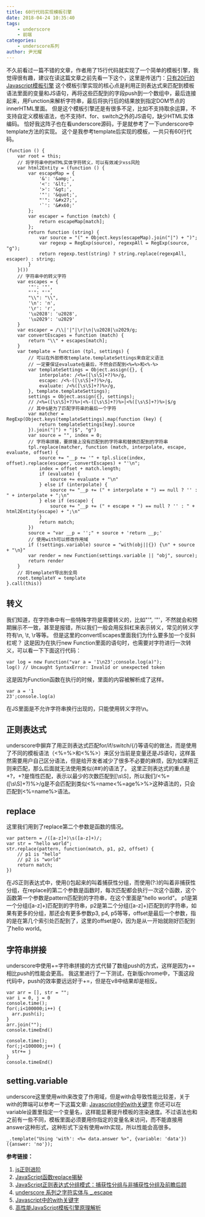 ```yaml
---
title: 60行代码实现模板引擎
date: 2018-04-24 10:35:40
tags:
    - underscore
    - 前端
categories: 
    - underscore系列
author: 尹光耀
---
```


不久前看过一篇不错的文章，作者用了15行代码就实现了一个简单的模板引擎，我觉得很有趣，建议在读这篇文章之前先看一下这个，这里是传送门：[只有20行的Javascript模板引擎][1]
这个模板引擎实现的核心点是利用正则表达式来匹配到模板语法里面的变量和JS语句，再将这些匹配到的字段push到一个数组中，最后连接起来，用Function来解析字符串，最后将执行后的结果放到指定DOM节点的innerHTML里面。
但是这个模板引擎还是有很多不足，比如不支持取余运算，不支持自定义模板语法，也不支持if、for、switch之外的JS语句，缺少HTML实体编码。
恰好我这阵子也在看underscore源码，于是就参考了一下underscore中template方法的实现。
这个是我参考template后实现的模板，一共只有60行代码。
<!-- more -->
```
(function () {
    var root = this;
    // 将字符串中的HTML实体字符转义，可以有效减少xss风险
    var html2Entity = (function () {
        var escapeMap = {
            '&': '&amp;',
            '<': '&lt;',
            '>': '&gt;',
            '"': '&quot;',
            "'": '&#x27;',
            '`': '&#x60;'
        };
        var escaper = function (match) {
            return escapeMap[match];
        };
        return function (string) {
            var source = "(" + Object.keys(escapeMap).join("|") + ")";
            var regexp = RegExp(source), regexpAll = RegExp(source, "g");
            return regexp.test(string) ? string.replace(regexpAll, escaper) : string;
        }
    }())
    // 字符串中的转义字符
    var escapes = {
        '"': '"',
        "'": "'",
        "\\": "\\",
        '\n': 'n',
        '\r': 'r',
        '\u2028': 'u2028',
        '\u2029': 'u2029'
    }
    var escaper = /\\|'|"|\r|\n|\u2028|\u2029/g;
    var convertEscapes = function (match) {
        return "\\" + escapes[match];
    }
    var template = function (tpl, settings) {
        // 可以在外部修改template.templateSettings来自定义语法
        // 一定要保证evaluate在最后，不然会匹配到<%=%>和<%-%>
        var templateSettings = Object.assign({}, {
            interpolate: /<%=([\s\S]+?)%>/g,
            escape: /<%-([\s\S]+?)%>/g,
            evaluate: /<%([\s\S]+?)%>/g,
        }, template.templateSettings);
        settings = Object.assign({}, settings);
        // /<%=([\s\S]+?)%>|<%-([\s\S]+?)%>|<%([\s\S]+?)%>|$/g
        // 其中$是为了匹配字符串的最后一个字符
        var matcher = RegExp(Object.keys(templateSettings).map(function (key) {
            return templateSettings[key].source
        }).join("|") + "|$", "g")
        var source = "", index = 0;
        // 字符串拼接，要拼接上没有匹配到的字符串和替换匹配到的字符串
        tpl.replace(matcher, function (match, interpolate, escape, evaluate, offset) {
            source += "__p += '" + tpl.slice(index, offset).replace(escaper, convertEscapes) + "'\n";
            index = offset + match.length;
            if (evaluate) {
                source += evaluate + "\n"
            } else if (interpolate) {
                source += "__p += (" + interpolate + ") == null ? '' : " + interpolate + ";\n"
            } else if (escape) {
                source += "__p += (" + escape + ") == null ? '' : " + html2Entity(escape) + ";\n"
            }
            return match;
        })
        source = "var __p = '';" + source + 'return __p;'
        // 使用with可以修改作用域
        if (!settings.variable) source = "with(obj||{}) {\n" + source + "\n}"
        var render = new Function(settings.variable || "obj", source);
        return render
    }
    // 将templateY导出到全局
    root.templateY = template
}.call(this))
```
## 转义 ##
我们知道，在字符串中有一些特殊字符是需要转义的，比如"'", '"'，不然就会和预期展示不一致，甚至是报错，所以我们一般会用反斜杠来表示转义，常见的转义字符有\n, \t, \r等等。
但是这里的convertEscapes里面我们为什么要多加一个反斜杠呢？
这是因为在执行new Function里面的语句时，也需要对字符进行一次转义，可以看一下下面这行代码：
```
var log = new Function("var a = '1\n23';console.log(a)");
log() // Uncaught SyntaxError: Invalid or unexpected token
```
这是因为Function函数在执行的时候，里面的内容被解析成了这样。
```
var a = '1
23';console.log(a)
```
在JS里面是不允许字符串换行出现的，只能使用转义字符\n。
## 正则表达式 ##
underscore中摒弃了用正则表达式匹配for/if/switch/{/}等语句的做法，而是使用了不同的模板语法（<%=%>和<%%>）来区分当前是变量还是JS语句，这样虽然需要用户自己区分语法，但是给开发者减少了很多不必要的麻烦，因为如果用正则来匹配，那么后面就无法使用类似\{\#\#\}的语法了。
这里正则表达式的重点是+?，+?是惰性匹配，表示以最少的次数匹配到[\s\S]，所以我们/<%=([\s\S]+?)%>/g是不会匹配到类似<%=name<%=age%>%>这种语法的，只会匹配到<%=name%>语法。
## replace ##
这里我们用到了replace第二个参数是函数的情况。
```
var pattern = /([a-z]+)\s([a-z]+)/;
var str = "hello world";
str.replace(pattern, function(match, p1, p2, offset) {
    // p1 is "hello"
    // p2 is "world"
    return match;
})
```
在JS正则表达式中，使用()包起来的叫着捕获性分组，而使用(?:)的叫着非捕获性分组，在replace的第二个参数是函数时，每次匹配都会执行一次这个函数，这个函数第一个参数是pattern匹配到的字符串，在这个里面是"hello world"。
p1是第一个分组([a-z]+)匹配到的字符串，p2是第二个分组([a-z]+)匹配到的字符串，如果有更多的分组，那还会有更多参数p3, p4, p5等等，offset是最后一个参数，指的是在第几个索引处匹配到了，这里的offset是0，因为是从一开始就刚好匹配到了hello world。

## 字符串拼接 ##
underscore中使用+=字符串拼接的方式代替了数组push的方式，这样是因为+=相比push的性能会更高。
我这里进行了一下测试，在新版chrome中，下面这段代码中，push的效率要远远好于+=，但是在v8中结果却是相反。
```
var arr = [], str = "";
var i = 0, j = 0
console.time();
for(;i<100000;i++) {
  arr.push(i);
}
arr.join("");
console.timeEnd()

console.time();
for(;j<100000;j++) {
  str+= j
}
console.timeEnd()
```
## setting.variable ##
underscore这里使用with来改变了作用域，但是with会导致性能比较差，关于with的弊端可以参考一下这篇文章: [Javascript中的with关键字][6]
你还可以在variable设置里指定一个变量名，这样能显著提升模板的渲染速度。不过语法也和之前有一些不同，模板里面必须要用你指定的变量名来访问，而不能直接用answer这种形式，这种形式下没有使用with实现，所以性能会高很多。
```
_.template("Using 'with': <%= data.answer %>", {variable: 'data'})({answer: 'no'});
```

**参考链接：**
 1. [js正则进阶][2]
 2. [JavaScript函数replace揭秘][3]
 3. [JavaScript正则表达式分组模式：捕获性分组与非捕获性分组及前瞻后顾][4]
 4. [underscore 系列之字符实体与 _.escape][5]
 5. [Javascript中的with关键字][6]
 6. [高性能JavaScript模板引擎原理解析][7]
 
  [1]: https://segmentfault.com/a/1190000005705169
  [2]: https://segmentfault.com/a/1190000003497780
  [3]: http://www.cnblogs.com/whitewolf/archive/2013/03/14/2958720.html
  [4]: https://blog.csdn.net/lihefei_coder/article/details/53022253
  [5]: https://github.com/mqyqingfeng/Blog/issues/77
  [6]: http://luopq.com/2016/02/14/js-with-keyword/
  [7]: https://blog.csdn.net/wangjinyu501/article/details/7675599